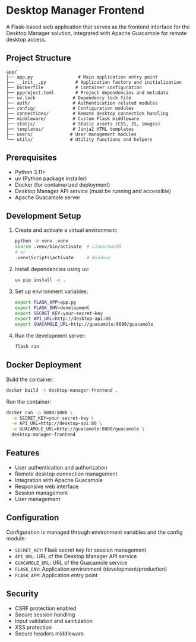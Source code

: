 # Desktop Manager Frontend

A Flask-based web application that serves as the frontend interface for the Desktop Manager solution, integrated with Apache Guacamole for remote desktop access.

## Project Structure

```
app/
├── app.py                 # Main application entry point
├── __init__.py           # Application factory and initialization
├── Dockerfile            # Container configuration
├── pyproject.toml        # Project dependencies and metadata
├── uv.lock              # Dependency lock file
├── auth/                # Authentication related modules
├── config/              # Configuration modules
├── connections/         # Remote desktop connection handling
├── middleware/          # Custom Flask middleware
├── static/              # Static assets (CSS, JS, images)
├── templates/           # Jinja2 HTML templates
├── users/              # User management modules
└── utils/              # Utility functions and helpers
```

## Prerequisites

- Python 3.11+
- uv (Python package installer)
- Docker (for containerized deployment)
- Desktop Manager API service (must be running and accessible)
- Apache Guacamole server

## Development Setup

1. Create and activate a virtual environment:
   ```bash
   python -m venv .venv
   source .venv/bin/activate  # Linux/macOS
   # or
   .venv\Scripts\activate     # Windows
   ```

2. Install dependencies using uv:
   ```bash
   uv pip install -e .
   ```

3. Set up environment variables:
   ```bash
   export FLASK_APP=app.py
   export FLASK_ENV=development
   export SECRET_KEY=your-secret-key
   export API_URL=http://desktop-api:80
   export GUACAMOLE_URL=http://guacamole:8080/guacamole
   ```

4. Run the development server:
   ```bash
   flask run
   ```

## Docker Deployment

Build the container:
```bash
docker build -t desktop-manager-frontend .
```

Run the container:
```bash
docker run -p 5000:5000 \
  -e SECRET_KEY=your-secret-key \
  -e API_URL=http://desktop-api:80 \
  -e GUACAMOLE_URL=http://guacamole:8080/guacamole \
  desktop-manager-frontend
```

## Features

- User authentication and authorization
- Remote desktop connection management
- Integration with Apache Guacamole
- Responsive web interface
- Session management
- User management

## Configuration

Configuration is managed through environment variables and the config module:

- `SECRET_KEY`: Flask secret key for session management
- `API_URL`: URL of the Desktop Manager API service
- `GUACAMOLE_URL`: URL of the Guacamole service
- `FLASK_ENV`: Application environment (development/production)
- `FLASK_APP`: Application entry point

## Security

- CSRF protection enabled
- Secure session handling
- Input validation and sanitization
- XSS protection
- Secure headers middleware